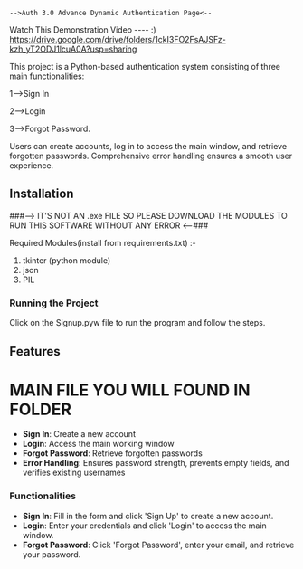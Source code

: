     -->Auth 3.0 Advance Dynamic Authentication Page<--


Watch This Demonstration Video ---- :)
https://drive.google.com/drive/folders/1ckI3FO2FsAJSFz-kzh_yT2ODJ1lcuA0A?usp=sharing


This project is a Python-based authentication system consisting of three main functionalities: 

1-->Sign In 

2-->Login

3-->Forgot Password.

Users can create accounts, log in to access the main window, and retrieve forgotten passwords.
Comprehensive error handling ensures a smooth user experience.

## Installation
###-->  IT'S NOT AN .exe FILE SO PLEASE DOWNLOAD THE MODULES TO RUN THIS SOFTWARE WITHOUT ANY ERROR   <--###

Required Modules(install from requirements.txt) :-

1) tkinter (python module)
2) json
3) PIL  

### Running the Project

Click on the Signup.pyw file to run the program and follow the steps.

## Features

# MAIN FILE YOU WILL FOUND IN FOLDER 

- **Sign In**: Create a new account
- **Login**: Access the main working window
- **Forgot Password**: Retrieve forgotten passwords
- **Error Handling**: Ensures password strength, prevents empty fields, and verifies existing usernames

### Functionalities

- **Sign In**: Fill in the form and click 'Sign Up' to create a new account.
- **Login**: Enter your credentials and click 'Login' to access the main window.
- **Forgot Password**: Click 'Forgot Password', enter your email, and retrieve your password.





